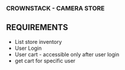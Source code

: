 ### CROWNSTACK - CAMERA STORE

## REQUIREMENTS
- List store inventory
- User Login
- User cart - accessible only after user login
- get cart for specific user